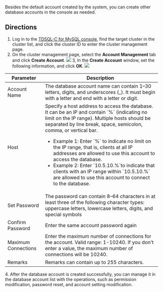 Besides the default account created by the system, you can create other database accounts in the console as needed.

## Directions
1. Log in to the [TDSQL-C for MySQL console](https://console.cloud.tencent.com/cynosdb), find the target cluster in the cluster list, and click the cluster ID to enter the cluster management page.
2. On the cluster management page, select the **Account Management** tab and click **Create Account**.
![](https://staticintl.cloudcachetci.com/yehe/backend-news/fmam705_5.png)
3, In the **Create Account** window, set the following information, and click **OK**.
![](https://staticintl.cloudcachetci.com/yehe/backend-news/rxVZ797_6.png)
<table>
<thead><tr><th>Parameter</th><th>Description</th></tr></thead>
<tbody><tr>
<td>Account Name</td>
<td>The database account name can contain 1–30 letters, digits, and underscores (_). It must begin with a letter and end with a letter or digit.</td></tr>
<tr>
<td>Host</td>
<td>Specify a host address to access the database. It can be an IP and contain `%` (indicating no limit on the IP range). Multiple hosts should be separated by line break, space, semicolon, comma, or vertical bar.</code><ul><li>Example 1: Enter `%` to indicate no limit on the IP range, that is, clients at all IP addresses are allowed to use this account to access the database. <br></li><li>Example 2: Enter `10.5.10.%`to indicate that clients with an IP range within `10.5.10.%` are allowed to use this account to connect to the database.</li></ul></td></tr>
<tr>
<td>Set Password</td>
<td>The password can contain 8–64 characters in at least three of the following character types: uppercase letters, lowercase letters, digits, and special symbols <img src="https://qcloudimg.tencent-cloud.cn/raw/1c7509f6c3fefb127a4547bd31b98442.png" alt=""></td></tr>
<tr>
<td>Confirm Password</td>
<td>Enter the same account password again</td></tr>
<tr>
<td>Maximum Connections</td>
<td>Enter the maximum number of connections for the account. Valid range: 1-10240. If you don't enter a value, the maximum number of connections will be 10240. </td></tr>
<tr>
<td>Remarks</td>
<td>Remarks can contain up to 255 characters.</td></tr>
</tbody></table>
4. After the database account is created successfully, you can manage it in the database account list with the operations, such as permission modification, password reset, and account setting modification.
